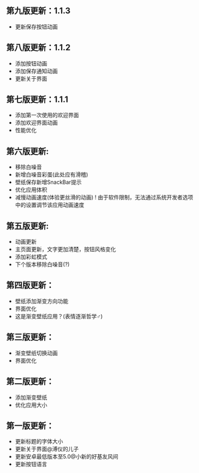 ## 第九版更新：1.1.3
- 更新保存按钮动画

## 第八版更新：1.1.2
- 添加按钮动画
- 添加保存通知动画
- 更新关于界面

## 第七版更新：1.1.1
- 添加第一次使用的欢迎界面 
- 添加欢迎界面动画
- 性能优化

## 第六版更新:
- 移除白噪音
- 新增白噪音彩蛋(此处应有滑稽)
- 壁纸保存新增SnackBar提示
- 优化应用体积
- 减慢动画速度(体验更丝滑的动画)
! 由于软件限制，无法通过系统开发者选项中的设置调节该应用动画速度

## 第五版更新:
- 动画更新
- 主页面更新，文字更加清楚，按钮风格变化
- 添加彩虹模式
- 下个版本移除白噪音(?)

## 第四版更新：
- 壁纸添加渐变方向功能
- 界面优化
- 这是渐变壁纸应用？(表情逐渐哲学♂)

## 第三版更新：
- 渐变壁纸切换动画
- 界面优化

## 第二版更新：
-  添加渐变壁纸
- 优化应用大小

## 第一版更新：
- 更新标题的字体大小
- 更新关于界面@溥仪的儿子
- 更新安卓最低版本至5.0@小新的好基友风间
- 更新按钮语言
